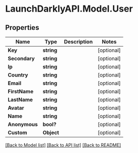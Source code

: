 # LaunchDarklyAPI.Model.User
## Properties

Name | Type | Description | Notes
------------ | ------------- | ------------- | -------------
**Key** | **string** |  | [optional] 
**Secondary** | **string** |  | [optional] 
**Ip** | **string** |  | [optional] 
**Country** | **string** |  | [optional] 
**Email** | **string** |  | [optional] 
**FirstName** | **string** |  | [optional] 
**LastName** | **string** |  | [optional] 
**Avatar** | **string** |  | [optional] 
**Name** | **string** |  | [optional] 
**Anonymous** | **bool?** |  | [optional] 
**Custom** | **Object** |  | [optional] 

[[Back to Model list]](../README.md#documentation-for-models) [[Back to API list]](../README.md#documentation-for-api-endpoints) [[Back to README]](../README.md)

